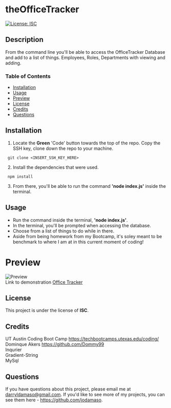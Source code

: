 # theOfficeTracker
[![License: ISC](https://img.shields.io/badge/License-ISC-blue.svg)](https://opensource.org/licenses/ISC)

## Description
From the command line you'll be able to access the OfficeTracker Database and add to a list of things. Employees, Roles, Departments with viewing and adding. 

### Table of Contents 
 - [Installation](#installation)
 - [Usage](#usage)
 - [Preview](#preview)
 - [License](#license)
 - [Credits](#credits)
 - [Questions](#questions)

 ## Installation 
 1. Locate the **Green** 'Code' button towards the top of the repo. Copy the SSH key, clone down the repo to your machine.
 ```
  git clone <INSERT_SSH_KEY_HERE> 
  ```
 2. Install the dependencies that were used.
 ```
  npm install
 ```
 3. From there, you'll be able to run the command **'node index.js'** inside the terminal. 

 ## Usage 
  - Run the command inside the terminal, **'node index.js'**.
  - In the terminal, you'll be prompted when accessing the database.
  - Choose from a list of things to do while in there.
  - Aside from being homework from my Bootcamp, it's soley meant to be benchmark to where I am at in this current moment of coding!

  # Preview
  ![Preview](https://media.discordapp.net/attachments/763615031438606337/962856814813270026/unknown.png) <br>
  Link to demonstration
[Office Tracker](https://drive.google.com/file/d/1U9AdwzaNms21-DyRhHNxJRA9IeMSuisI/view)

  ## License 
This project is under the license of **ISC**.

## Credits
UT Austin Coding Boot Camp https://techbootcamps.utexas.edu/coding/ <br>
Dominque Akers https://github.com/Dommy99 <br>
Inqurier <br>
Gradient-String <br>
MySql <br>


## Questions
If you have questions about this project, please email me at darryldamaso@gmail.com. If you'd like to see more of my projects, you can see them here - https://github.com/jodamaso.